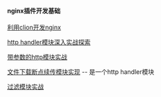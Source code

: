 #### nginx插件开发基础

[利用clion开发nginx](doc/01ClionDebugNginx.md)

[http handler模块深入实战探索](doc/02hello_handler.md)

[带参数的http模块实战](doc/03helloex_handler.md)

[文件下载断点续传模块实现](doc/04file_trans.md) -- 是一个http handler模块

[过滤模块实战](doc/05filter.md)